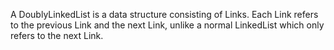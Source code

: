 A DoublyLinkedList is a data structure consisting of Links. Each Link refers to the previous Link and the next Link, unlike a normal LinkedList which only refers to the next Link.
